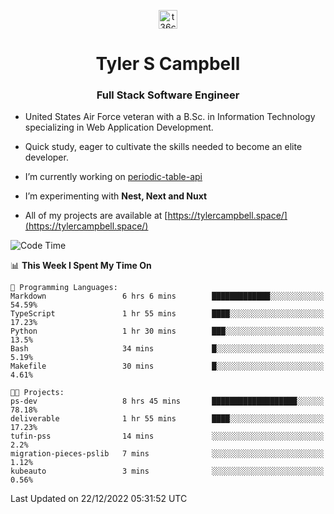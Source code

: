 <p align="center">
<a href="https://www.linkedin.com/in/t36campbell" target="blank"><img align="center" src="https://ik.imagekit.io/t36campbell/Portfolio/linkedin.png.original_m8bbGgPh6.png" alt="t36campbell" height="30" width="30" /></a>
</p>
<h1 align="center">Tyler S Campbell</h1>
<h3 align="center">Full Stack Software Engineer</h3>

* United States Air Force veteran with a B.Sc. in Information Technology specializing in Web Application Development. 

* Quick study, eager to cultivate the skills needed to become an elite developer.

* I’m currently working on [periodic-table-api](https://github.com/t36campbell/periodic-table-api)

* I’m experimenting with **Nest, Next and Nuxt**

* All of my projects are available at [https://tylercampbell.space/](https://tylercampbell.space/)

<!--START_SECTION:waka-->
![Code Time](http://img.shields.io/badge/Code%20Time-2%2C056%20hrs%2015%20mins-blue)

📊 **This Week I Spent My Time On** 

```text
💬 Programming Languages: 
Markdown                 6 hrs 6 mins        █████████████░░░░░░░░░░░░   54.59% 
TypeScript               1 hr 55 mins        ████░░░░░░░░░░░░░░░░░░░░░   17.23% 
Python                   1 hr 30 mins        ███░░░░░░░░░░░░░░░░░░░░░░   13.5% 
Bash                     34 mins             █░░░░░░░░░░░░░░░░░░░░░░░░   5.19% 
Makefile                 30 mins             █░░░░░░░░░░░░░░░░░░░░░░░░   4.61%

🐱‍💻 Projects: 
ps-dev                   8 hrs 45 mins       ███████████████████░░░░░░   78.18% 
deliverable              1 hr 55 mins        ████░░░░░░░░░░░░░░░░░░░░░   17.23% 
tufin-pss                14 mins             ░░░░░░░░░░░░░░░░░░░░░░░░░   2.2% 
migration-pieces-pslib   7 mins              ░░░░░░░░░░░░░░░░░░░░░░░░░   1.12% 
kubeauto                 3 mins              ░░░░░░░░░░░░░░░░░░░░░░░░░   0.56%

```


 Last Updated on 22/12/2022 05:31:52 UTC
<!--END_SECTION:waka-->
